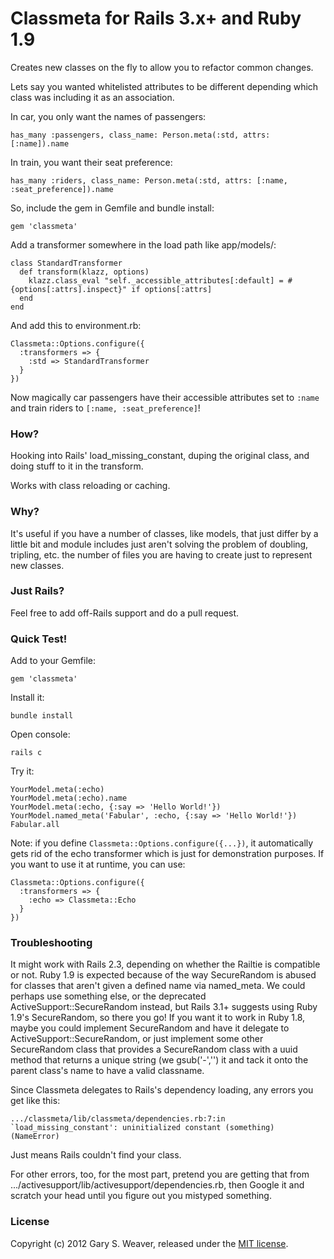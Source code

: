 Classmeta for Rails 3.x+ and Ruby 1.9
=====

Creates new classes on the fly to allow you to refactor common changes.

Lets say you wanted whitelisted attributes to be different depending which class was including it as an association.

In car, you only want the names of passengers:

    has_many :passengers, class_name: Person.meta(:std, attrs: [:name]).name

In train, you want their seat preference:

    has_many :riders, class_name: Person.meta(:std, attrs: [:name, :seat_preference]).name

So, include the gem in Gemfile and bundle install:

    gem 'classmeta'

Add a transformer somewhere in the load path like app/models/:

    class StandardTransformer
      def transform(klazz, options)
        klazz.class_eval "self._accessible_attributes[:default] = #{options[:attrs].inspect}" if options[:attrs]
      end
    end

And add this to environment.rb:

    Classmeta::Options.configure({
      :transformers => {
        :std => StandardTransformer
      }
    })

Now magically car passengers have their accessible attributes set to `:name` and train riders to `[:name, :seat_preference]`!

### How?

Hooking into Rails' load_missing_constant, duping the original class, and doing stuff to it in the transform.

Works with class reloading or caching.

### Why?

It's useful if you have a number of classes, like models, that just differ by a little bit and module includes just aren't solving the problem of doubling, tripling, etc. the number of files you are having to create just to represent new classes.

### Just Rails?

Feel free to add off-Rails support and do a pull request.

### Quick Test!

Add to your Gemfile:

    gem 'classmeta'

Install it:

    bundle install

Open console:

    rails c

Try it:

    YourModel.meta(:echo)
    YourModel.meta(:echo).name
    YourModel.meta(:echo, {:say => 'Hello World!'})
    YourModel.named_meta('Fabular', :echo, {:say => 'Hello World!'})
    Fabular.all

Note: if you define `Classmeta::Options.configure({...})`, it automatically gets rid of the echo transformer which is just for demonstration purposes. If you want to use it at runtime, you can use:

    Classmeta::Options.configure({
      :transformers => {
        :echo => Classmeta::Echo
      }
    })

### Troubleshooting


It might work with Rails 2.3, depending on whether the Railtie is compatible or not. Ruby 1.9 is expected because of the way SecureRandom is abused for classes that aren't given a defined name via named_meta. We could perhaps use something else, or the deprecated ActiveSupport::SecureRandom instead, but Rails 3.1+ suggests using Ruby 1.9's SecureRandom, so there you go! If you want it to work in Ruby 1.8, maybe you could implement SecureRandom and have it delegate to ActiveSupport::SecureRandom, or just implement some other SecureRandom class that provides a SecureRandom class with a uuid method that returns a unique string (we gsub('-','') it and tack it onto the parent class's name to have a valid classname.

Since Classmeta delegates to Rails's dependency loading, any errors you get like this:

    .../classmeta/lib/classmeta/dependencies.rb:7:in `load_missing_constant': uninitialized constant (something) (NameError)

Just means Rails couldn't find your class.

For other errors, too, for the most part, pretend you are getting that from .../activesupport/lib/activesupport/dependencies.rb, then Google it and scratch your head until you figure out you mistyped something.

### License

Copyright (c) 2012 Gary S. Weaver, released under the [MIT license][lic].

[lic]: http://github.com/garysweaver/classmeta/blob/master/LICENSE
